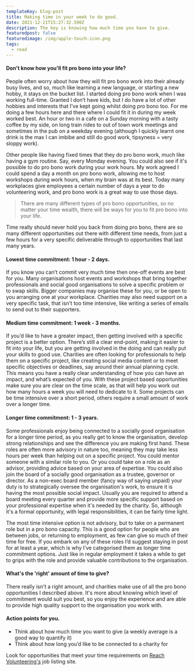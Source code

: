 ```yaml
---
templateKey: blog-post
title: Making time in your week to do good.
date: 2021-12-21T15:27:32.590Z
description: The key is knowing how much time you have to give.
featuredpost: false
featuredimage: /img/apple-touch-icon.png
tags:
  - read
---
```

#### Don't know how you'll fit pro bono into your life?

People often worry about how they will fit pro bono work into their already busy lives, and so, much like learning a new language, or starting a new hobby, it stays on the bucket list. I started doing pro bono work when I was working full-time. Granted I don’t have kids, but I do have a lot of other hobbies and interests that I’ve kept going whilst doing pro bono too. For me doing a few hours here and there where I could fit it in during my week worked best. An hour or two in a cafe on a Sunday morning with a tasty coffee by my side, on long train rides to out of town work meetings and sometimes in the pub on a weekday evening (although I quickly learnt one drink is the max I can imbibe and still do good work, tipsyness = very sloppy work).  

Other people like having fixed times that they do pro bono work, much like having a gym routine. Say, every Monday evening. You could also see if it's possible to do pro bono work during your work hours. My work agreed I could spend a day a month on pro bono work, allowing me to host workshops during work hours, when my brain was at its best. Today many workplaces give employees a certain number of days a year to do volunteering work, and pro bono work is a great way to use those days.

> There are many different types of pro bono opportunities, so no matter your time wealth, there will be ways for you to fit pro bono into your life. 

Time really should never hold you back from doing pro bono, there are so many different opportunities out there with different time needs, from just a few hours for a very specific deliverable through to opportunities that last many years.

#### Lowest time commitment: 1 hour - 2 days.

If you know you can’t commit very much time then one-off events are best for you. Many organisations host events and workshops that bring together professionals and social good organisations to solve a specific problem or to swap skills. Bigger companies may organise these for you, or be open to you arranging one at your workplace. Charities may also need support on a very specific task, that isn't too time intensive, like writing a series of emails to send out to their supporters. 

#### Medium time commitment: 1 week - 3 months.

If you’d like to have a greater impact, then getting involved with a specific project is a better option. There’s still a clear end-point, making it easier to fit into your life, but you are getting involved in the doing and can really put your skills to good use. Charities are often looking for professionals to help them on a specific project, like creating social media content or to meet specific objectives or deadlines, say around their annual planning cycle. This means you have a really clear understanding of how you can have an impact, and what’s expected of you. With these project based opportunities make sure you are clear on the time scale, as that will help you work out how many hours a week you will need to dedicate to it. Some projects can be time intensive over a short period, others require a small amount of work over a longer time. 

#### Longer time commitment: 1 - 3 years.

Some professionals enjoy being connected to a socially good organisation for a longer time period, as you really get to know the organisation, develop strong relationships and see the difference you are making first hand. These roles are often more advisory in nature too, meaning they may take less hours per week than helping out on a specific project. You could mentor someone with a similar role to you. Or you could take on a role as an advisor, providing advice based on your area of expertise. You could also join the board of a socially good organisation as a trustee, governor or director. As a non-exec board member (fancy way of saying unpaid) your duty is to strategically oversee the organisation's work, to ensure it is having the most possible social impact. Usually you are required to attend a board meeting every quarter and provide more specific support based on your professional expertise when it's needed by the charity. So, although it's a formal opportunity, with legal responsibilities, it can be fairly time light.

The most time intensive option is not advisory, but to take on a permanent role but in a pro bono capacity. This is a good option for people who are between jobs, or returning to employment, as few can give so much of their time for free. If you embark on any of these roles I’d suggest staying in post for at least a year, which is why I’ve categorised them as longer time commitment options. Just like in regular employment it takes a while to get to grips with the role and provide valuable contributions to the organisation. 

#### What's the 'right' amount of time to give?

There really isn't a right amount, and charities make use of all the pro bono opportunities I described above. It's more about knowing which level of commitment would suit you best, so you enjoy the experience and are able to provide high quality support to the organisation you work with.

#### Action points for you.

* Think about how much time you want to give (a weekly average is a good way to quantify it)
* Think about how long you’d like to be connected to a charity for

Look for opportunities that meet your time requirements [](https://reachvolunteering.org.uk/)on [Reach Volunteering's](https://reachvolunteering.org.uk/) job listing site.
